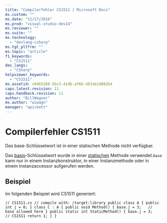 ```yaml
---
title: "Compilerfehler CS1511 | Microsoft Docs"
ms.custom: ""
ms.date: "11/17/2016"
ms.prod: "visual-studio-dev14"
ms.reviewer: ""
ms.suite: ""
ms.technology: 
  - "devlang-csharp"
ms.tgt_pltfrm: ""
ms.topic: "article"
f1_keywords: 
  - "CS1511"
dev_langs: 
  - "CSharp"
helpviewer_keywords: 
  - "CS1511"
ms.assetid: c04b5268-5bc3-41db-af6b-463ab1d802b4
caps.latest.revision: 11
caps.handback.revision: 11
author: "BillWagner"
ms.author: "wiwagn"
manager: "wpickett"
---
```

# Compilerfehler CS1511
Das base\-Schlüsselwort ist in einer statischen Methode nicht verfügbar.  
  
 Das [basis](../../csharp/language-reference/keywords/base.md)\-Schlüsselwort wurde in einer [statischen](../../csharp/language-reference/keywords/static.md) Methode verwendet.`base` kann nur in einem Instanzkonstruktor, in einer Instanzmethode oder in einem Instanzaccessor aufgerufen werden.  
  
## Beispiel  
 Im folgenden Beispiel wird CS1511 generiert:  
  
```  
// CS1511.cs // compile with: /target:library public class A { public int j = 0; } class C : A { public void Method() { base.j = 3;   // base allowed here } public static int StaticMethod() { base.j = 3;   // CS1511 return 1; } }  
```